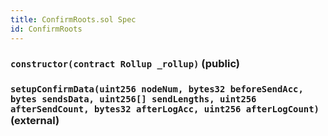 ```yaml
---
title: ConfirmRoots.sol Spec
id: ConfirmRoots
---
```


### `constructor(contract Rollup _rollup)` (public)

### `setupConfirmData(uint256 nodeNum, bytes32 beforeSendAcc, bytes sendsData, uint256[] sendLengths, uint256 afterSendCount, bytes32 afterLogAcc, uint256 afterLogCount)` (external)
